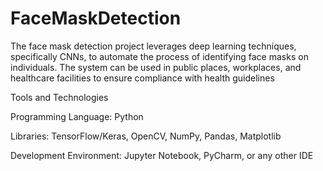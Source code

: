 # FaceMaskDetection
The face mask detection project leverages deep learning techniques, specifically CNNs, to automate the process of identifying face masks on individuals. The system can be used in public places, workplaces, and healthcare facilities to ensure compliance with health guidelines

Tools and Technologies

Programming Language: Python

Libraries: TensorFlow/Keras, OpenCV, NumPy, Pandas, Matplotlib

Development Environment: Jupyter Notebook, PyCharm, or any other IDE
